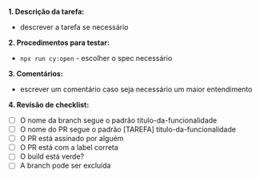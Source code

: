 **1. Descrição da tarefa:**

- descrever a tarefa se necessário

**2. Procedimentos para testar:**

- `npx run cy:open` - escolher o spec necessário

**3. Comentários:**

- escrever um comentário caso seja necessário um maior entendimento

**4. Revisão de checklist:**

- [ ] O nome da branch segue o padrão titulo-da-funcionalidade
- [ ] O nome do PR segue o padrão [TAREFA] titulo-da-funcionalidade
- [ ] O PR está assinado por alguém
- [ ] O PR está com a label correta
- [ ] O build está verde?
- [ ] A branch pode ser excluída
